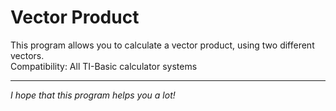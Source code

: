 # Vector Product
This program allows you to calculate a vector product, using two different vectors.
<br/>Compatibility: All TI-Basic calculator systems
<hr/>
<i>I hope that this program helps you a lot!</i>

